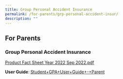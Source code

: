 ```yaml
---
title: Group Personal Accident Insurance
permalink: /for-parents/grp-personal-accident-insur/
description: ""
---
```

## For Parents

### Group Personal Accident Insurance

[Product Fact Sheet Year 2022 Sep 2022.pdf](/files/Product%20Fact%20Sheet%20Year%202022%20Sep%202022.pdf)

**User Guide**: [Student+GPA+User+Guide+-+Parent](/files/StudentGPAUserGuideParent.pdf)